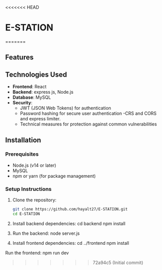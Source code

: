 <<<<<<< HEAD
# E-STATION
=======

## Features



## Technologies Used

- **Frontend**: React
- **Backend**: express js, Node.js
- **Database**: MySQL
- **Security**:
  - JWT (JSON Web Tokens) for authentication
  - Password hashing for secure user authentication
  -CRS and CORS and express limiter.
  - Technical measures for protection against common vulnerabilities

## Installation

### Prerequisites

- Node.js (v14 or later)
- MySQL
- npm or yarn (for package management)

### Setup Instructions

1. Clone the repository:

   ```bash
   git clone https://github.com/hayalt27/E-STATION.git
   cd E-STATION
2. Install backend dependencies:
cd backend
npm install

3. Run the backend:
node server.js

4. Install frontend dependencies:
   cd ../frontend
npm install

Run the frontend:
npm run dev

>>>>>>> 72a94c5 (Initial commit)
